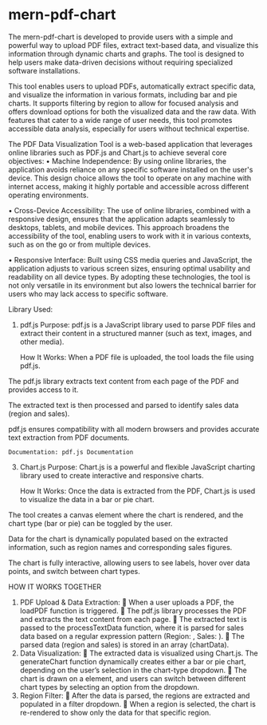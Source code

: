 # mern-pdf-chart
The mern-pdf-chart is developed to provide users with a simple and powerful way to upload PDF files, extract text-based data, and visualize this information through dynamic charts and graphs. The tool is designed to help users make data-driven decisions without requiring specialized software installations.

This tool enables users to upload PDFs, automatically extract specific data, and visualize the information in various formats, including bar and pie charts. It supports filtering by region to allow for focused analysis and offers download options for both the visualized data and the raw data. With features that cater to a wide range of user needs, this tool promotes accessible data analysis, especially for users without technical expertise.

The PDF Data Visualization Tool is a web-based application that leverages online libraries such as PDF.js and Chart.js to achieve several core objectives:
•	Machine Independence: By using online libraries, the application avoids reliance on any specific software installed on the user's device. This design choice allows the tool to operate on any machine with internet access, making it highly portable and accessible across different operating environments.

•	Cross-Device Accessibility: The use of online libraries, combined with a responsive design, ensures that the application adapts seamlessly to desktops, tablets, and mobile devices. This approach broadens the accessibility of the tool, enabling users to work with it in various contexts, such as on the go or from multiple devices.

•	Responsive Interface: Built using CSS media queries and JavaScript, the application adjusts to various screen sizes, ensuring optimal usability and readability on all device types.
By adopting these technologies, the tool is not only versatile in its environment but also lowers the technical barrier for users who may lack access to specific software.

Library Used:
1. pdf.js
 	Purpose: pdf.js is a JavaScript library used to parse PDF files and extract their content in a structured manner (such as text, images, and other media).

 	How It Works:
When a PDF file is uploaded, the tool loads the file using pdf.js.

The pdf.js library extracts text content from each page of the PDF and provides access to it.

The extracted text is then processed and parsed to identify sales data (region and sales).

pdf.js ensures compatibility with all modern browsers and provides accurate text extraction from PDF documents.

 	Documentation: pdf.js Documentation
3. Chart.js
 	Purpose: Chart.js is a powerful and flexible JavaScript charting library used to create interactive and responsive charts.

 	How It Works:
Once the data is extracted from the PDF, Chart.js is used to visualize the data in a bar or pie chart.

The tool creates a canvas element where the chart is rendered, and the chart type (bar or pie) can be toggled by the user.

Data for the chart is dynamically populated based on the extracted information, such as region names and corresponding sales figures.

The chart is fully interactive, allowing users to see labels, hover over data points, and switch between chart types.

HOW IT WORKS TOGETHER
1.	PDF Upload & Data Extraction:
	When a user uploads a PDF, the loadPDF function is triggered.
	The pdf.js library processes the PDF and extracts the text content from each page.
	The extracted text is passed to the processTextData function, where it is parsed for sales data based on a regular expression pattern (Region: <region>, Sales: <sales>).
	The parsed data (region and sales) is stored in an array (chartData).
2.	Data Visualization:
	The extracted data is visualized using Chart.js. The generateChart function dynamically creates either a bar or pie chart, depending on the user’s selection in the chart-type dropdown.
	The chart is drawn on a <canvas> element, and users can switch between different chart types by selecting an option from the dropdown.
3.	Region Filter:
	After the data is parsed, the regions are extracted and populated in a filter dropdown.
	When a region is selected, the chart is re-rendered to show only the data for that specific region.
